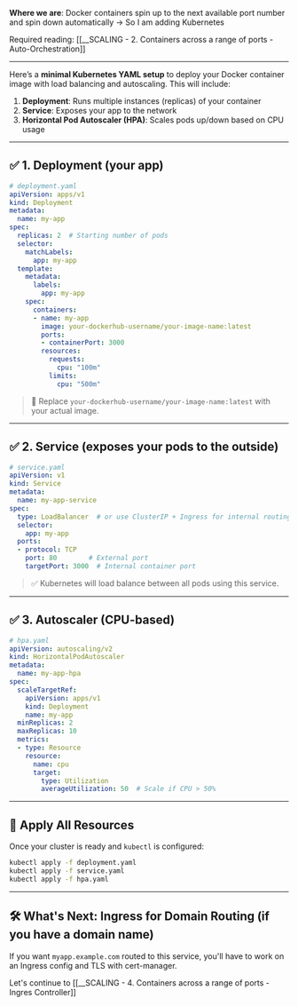 **Where we are**: Docker containers spin up to the next available port number and spin down automatically -> So I am adding Kubernetes

Required reading: [[__SCALING - 2. Containers across a range of ports - Auto-Orchestration]]

---

Here’s a **minimal Kubernetes YAML setup** to deploy your Docker container image with load balancing and autoscaling. This will include:

1. **Deployment**: Runs multiple instances (replicas) of your container 
2. **Service**: Exposes your app to the network  
3. **Horizontal Pod Autoscaler (HPA)**: Scales pods up/down based on CPU usage

---

## ✅ 1. Deployment (your app)

```yaml
# deployment.yaml
apiVersion: apps/v1
kind: Deployment
metadata:
  name: my-app
spec:
  replicas: 2  # Starting number of pods
  selector:
    matchLabels:
      app: my-app
  template:
    metadata:
      labels:
        app: my-app
    spec:
      containers:
      - name: my-app
        image: your-dockerhub-username/your-image-name:latest
        ports:
        - containerPort: 3000
        resources:
          requests:
            cpu: "100m"
          limits:
            cpu: "500m"
```

> 🔁 Replace `your-dockerhub-username/your-image-name:latest` with your actual image.

---

## ✅ 2. Service (exposes your pods to the outside)

```yaml
# service.yaml
apiVersion: v1
kind: Service
metadata:
  name: my-app-service
spec:
  type: LoadBalancer  # or use ClusterIP + Ingress for internal routing
  selector:
    app: my-app
  ports:
  - protocol: TCP
    port: 80        # External port
    targetPort: 3000  # Internal container port
```

> ✅ Kubernetes will load balance between all pods using this service.

---

## ✅ 3. Autoscaler (CPU-based)

```yaml
# hpa.yaml
apiVersion: autoscaling/v2
kind: HorizontalPodAutoscaler
metadata:
  name: my-app-hpa
spec:
  scaleTargetRef:
    apiVersion: apps/v1
    kind: Deployment
    name: my-app
  minReplicas: 2
  maxReplicas: 10
  metrics:
  - type: Resource
    resource:
      name: cpu
      target:
        type: Utilization
        averageUtilization: 50  # Scale if CPU > 50%
```

---

## 🚀 Apply All Resources

Once your cluster is ready and `kubectl` is configured:

```bash
kubectl apply -f deployment.yaml
kubectl apply -f service.yaml
kubectl apply -f hpa.yaml
```

---

## 🛠 What's Next: Ingress for Domain Routing (if you have a domain name)

If you want `myapp.example.com` routed to this service, you'll have to work on an Ingress config and TLS with cert-manager.

Let's continue to [[__SCALING - 4. Containers across a range of ports - Ingres Controller]]

